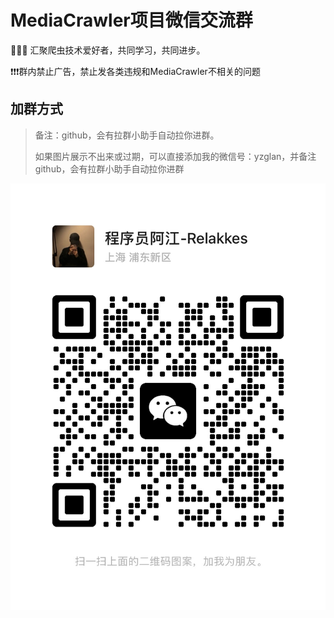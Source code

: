# MediaCrawler项目微信交流群

👏👏👏 汇聚爬虫技术爱好者，共同学习，共同进步。

❗️❗️❗️群内禁止广告，禁止发各类违规和MediaCrawler不相关的问题

## 加群方式
> 备注：github，会有拉群小助手自动拉你进群。
> 
> 如果图片展示不出来或过期，可以直接添加我的微信号：yzglan，并备注github，会有拉群小助手自动拉你进群

![relakkes_wechat](static/images/relakkes_weichat.jpg)